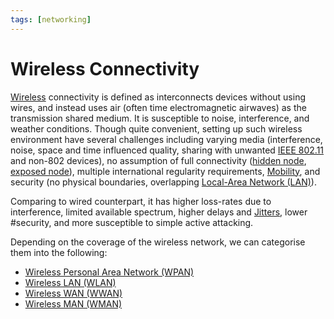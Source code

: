 ```yaml
---
tags: [networking]
---
```


# Wireless Connectivity

[Wireless](202302161842.md) connectivity is defined as interconnects devices
without using wires, and instead uses air (often time electromagnetic airwaves)
as the transmission shared medium. It is susceptible to noise, interference, and
weather conditions. Though quite convenient, setting up such wireless
environment have several challenges including varying media (interference,
noise, space and time influenced quality, sharing with unwanted 
[IEEE 802.11](202303292155.md) and non-802 devices), no assumption of full
connectivity ([hidden node](202304061135.md), [exposed node](202304061138.md)),
multiple international regularity requirements, [Mobility](202303292141.md), and
security (no physical boundaries, overlapping [Local-Area Network (LAN)](202207051554.md)).

Comparing to wired counterpart, it has higher loss-rates due to interference,
limited available spectrum, higher delays and [Jitters](202304092135.md), lower
#security, and more susceptible to simple active attacking.

Depending on the coverage of the wireless network, we can categorise them into
the following:
- [Wireless Personal Area Network (WPAN)](202303292149.md)
- [Wireless LAN (WLAN)](202302161710.md)
- [Wireless WAN (WWAN)](202303292152.md)
- [Wireless MAN (WMAN)](202303292150.md)
